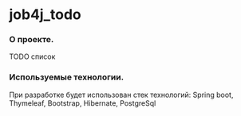 # job4j_todo

### О проекте.

TODO список

### Используемые технологии.

При разработке будет использован стек технологий: Spring boot, Thymeleaf, Bootstrap, Hibernate, PostgreSql 

